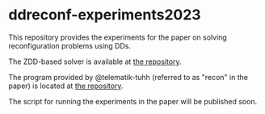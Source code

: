 # ddreconf-experiments2023
This repository provides the experiments for the paper on solving reconfiguration problems using DDs.

The ZDD-based solver is available at [the repository](https://github.com/junkawahara/ddreconf).

The program provided by @telematik-tuhh (referred to as "recon" in the paper) is located at [the repository](https://github.com/core-challenge/2022solver-showcase/tree/main/telematik-tuhh).

The script for running the experiments in the paper will be published soon.

